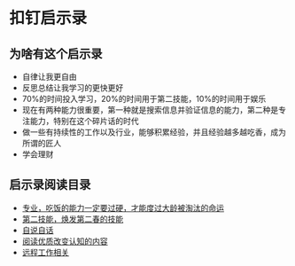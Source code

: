 # 扣钉启示录
 
## 为啥有这个启示录

- 自律让我更自由
- 反思总结让我学习的更快更好
- 70%的时间投入学习，20%的时间用于第二技能，10%的时间用于娱乐
- 现在有两种能力很重要，第一种就是搜索信息并验证信息的能力，第二种是专注能力，特别在这个碎片话的时代
- 做一些有持续性的工作以及行业，能够积累经验，并且经验越多越吃香，成为所谓的匠人
- 学会理财

## 启示录阅读目录

- [专业，吃饭的能力一定要过硬，才能度过大龄被淘汰的命运](/main/)
- [第二技能，焕发第二春的技能](/second/)
- [自说自话](/zishuozihua/)
- [阅读优质改变认知的内容](/readporn/)
- [远程工作相关](/remote/)